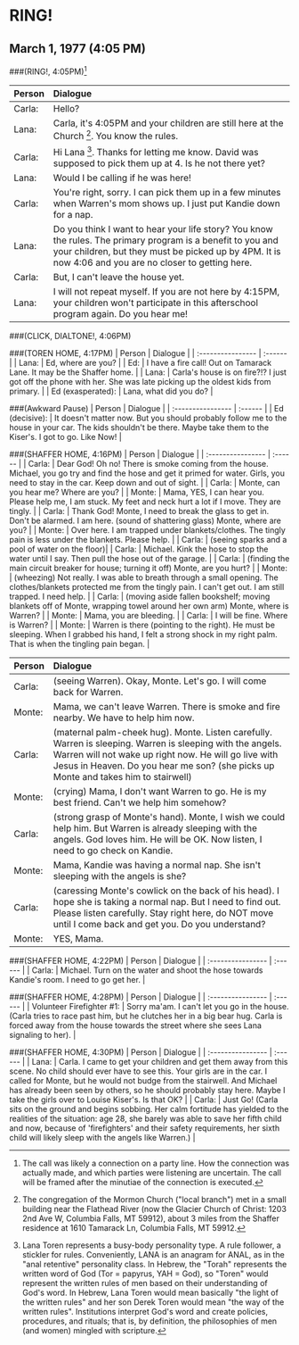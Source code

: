 # RING!  
## March 1, 1977 (4:05 PM)

###(RING!, 4:05PM)[^1]

| Person | Dialogue |
| :--------------------------- | :------  |
| Carla: |   Hello?   | 
| Lana: |   Carla, it's 4:05PM and your children are still here at the Church [^2].  You know the rules.  | 
| Carla:    |  Hi Lana [^3].  Thanks for letting me know.  David was supposed to pick them up at 4.  Is he not there yet?   | 
| Lana: |  Would I be calling if he was here!   | 
| Carla: |   You're right, sorry.  I can pick them up in a few minutes when Warren's mom shows up.  I just put Kandie down for a nap.   | 
| Lana: |   Do you think I want to hear your life story?  You know the rules.  The primary program is a benefit to you and your children, but they must be picked up by 4PM.  It is now 4:06 and you are no closer to getting here.   | 
| Carla: |   But, I can't leave the house yet.  | 
| Lana: |  I will not repeat myself.  If you are not here by 4:15PM, your children won't participate in this afterschool program again.  Do you hear me!   | 

###(CLICK, DIALTONE!, 4:06PM)


###(TOREN HOME, 4:17PM)
| Person | Dialogue |
| :---------------- | :------  |
| Lana: |  Ed, where are you?   | 
| Ed: |  I have a fire call!  Out on Tamarack Lane.  It may be the Shaffer home.   | 
| Lana: |  Carla's house is on fire?!?  I just got off the phone with her.  She was late picking up the oldest kids from primary.   | 
| Ed (exasperated): |  Lana, what did you do?   | 

###(Awkward Pause)
| Person | Dialogue |
| :---------------- | :------  |
| Ed (decisive): |  It doesn't matter now.  But you should probably follow me to the house in your car.  The kids shouldn't be there.  Maybe take them to the Kiser's.  I got to go.  Like Now! |

###(SHAFFER HOME, 4:16PM)
| Person | Dialogue |
| :---------------- | :------  |
| Carla: |   Dear God! Oh no!  There is smoke coming from the house.  Michael, you go try and find the hose and get it primed for water.  Girls, you need to stay in the car.  Keep down and out of sight.  | 
| Carla: |   Monte, can you hear me?  Where are you?   | 
| Monte: |   Mama, YES, I can hear you.  Please help me, I am stuck.  My feet and neck hurt a lot if I move.  They are tingly. | 
| Carla: |   Thank God!  Monte, I need to break the glass to get in.  Don't be alarmed.  I am here. (sound of shattering glass) Monte, where are you? | 
| Monte: |   Over here.  I am trapped under blankets/clothes.  The tingly pain is less under the blankets.   Please help. | 
| Carla: |   (seeing sparks and a pool of water on the floor)|
| Carla: |   Michael.  Kink the hose to stop the water until I say.  Then pull the hose out of the garage. |
| Carla: |   (finding  the main circuit breaker for house; turning it off) Monte, are you hurt? |
| Monte: |   (wheezing)  Not really.  I was able to breath through a small opening.  The clothes/blankets protected me from the tingly pain.  I can't get out.  I am still trapped.  I need help. |
| Carla: |   (moving aside fallen bookshelf; moving blankets off of Monte, wrapping towel around her own arm) Monte, where is Warren? |
| Monte: |   Mama, you are bleeding. | 
| Carla: |   I will be fine.  Where is Warren? |
| Monte: |   Warren is there (pointing to the right).  He must be sleeping.  When I grabbed his hand, I felt a strong shock in my right palm.  That is when the tingling pain began. |

| Person | Dialogue |
| :---------------- | :------  | 
| Carla: |   (seeing Warren).  Okay, Monte.  Let's go.  I will come back for Warren.  |
| Monte: |   Mama, we can't leave Warren.  There is smoke and fire nearby.  We have to help him now. | 
| Carla: |   (maternal palm-cheek hug).  Monte.  Listen carefully.  Warren is sleeping.  Warren is sleeping with the angels.  Warren will not wake up right now.  He will go live with Jesus in Heaven.  Do you hear me son? (she picks up Monte and takes him to stairwell)|
| Monte: |   (crying) Mama, I don't want Warren to go.  He is my best friend.  Can't we help him somehow? | 
| Carla: |   (strong grasp of Monte's hand).  Monte, I wish we could help him.  But Warren is already sleeping with the angels.  God loves him.  He will be OK.  Now listen, I need to go check on Kandie.|
| Monte: |   Mama, Kandie was having a normal nap.  She isn't sleeping with the angels is she? | 
| Carla: |   (caressing Monte's cowlick on the back of his head).  I hope she is taking a normal nap.  But I need to find out.  Please listen carefully.  Stay right here, do NOT move until I come back and get you.  Do you understand?|
| Monte: |   YES, Mama. | 


###(SHAFFER HOME, 4:22PM)
| Person | Dialogue |
| :---------------- | :------  |
| Carla: |   Michael.  Turn on the water and shoot the hose towards Kandie's room.  I need to go get her. |


###(SHAFFER HOME, 4:28PM)
| Person | Dialogue |
| :---------------- | :------  |
| Volunteer Firefighter #1: |   Sorry ma'am.  I can't let you go in the house. (Carla tries to race past him, but he clutches her in a big bear hug.  Carla is forced away from the house towards the street where she sees Lana signaling to her). |


###(SHAFFER HOME, 4:30PM)
| Person | Dialogue |
| :---------------- | :------  |
| Lana: |   Carla.  I came to get your children and get them away from this scene.  No child should ever have to see this.  Your girls are in the car.  I called for Monte, but he would not budge from the stairwell.  And Michael has already been seen by others, so he should probably stay here.  Maybe I take the girls over to Louise Kiser's.  Is that OK? |
| Carla: |   Just Go!  (Carla sits on the ground and begins sobbing.  Her calm fortitude has yielded to the realities of the situation:  age 28, she barely was able to save her fifth child and now, because of 'firefighters' and their safety requirements, her sixth child will likely sleep with the angels like Warren.) |




[^1]: The call was likely a connection on a party line.  How the connection was actually made, and which parties were listening are uncertain.  The call will be framed after the minutiae of the connection is executed.


[^2]: The congregation of the Mormon Church ("local branch") met in a small building near the Flathead River (now the Glacier Church of Christ: 1203 2nd Ave W, Columbia Falls, MT 59912), about 3 miles from the Shaffer residence at 1610 Tamarack Ln, Columbia Falls, MT 59912.

 

[^3]: Lana Toren represents a busy-body personality type.  A rule follower, a stickler for rules.  Conveniently, LANA is an anagram for ANAL, as in the "anal retentive" personality class.  In Hebrew, the "Torah" represents the written word of God (Tor = papyrus, YAH = God), so "Toren" would represent the written rules of men based on their understanding of God's word.  In Hebrew, Lana Toren would mean basically "the light of the written rules" and her son Derek Toren would mean "the way of the written rules".  Institutions interpret God's word and create policies, procedures, and rituals; that is, by definition, the philosophies of men (and women) mingled with scripture.



